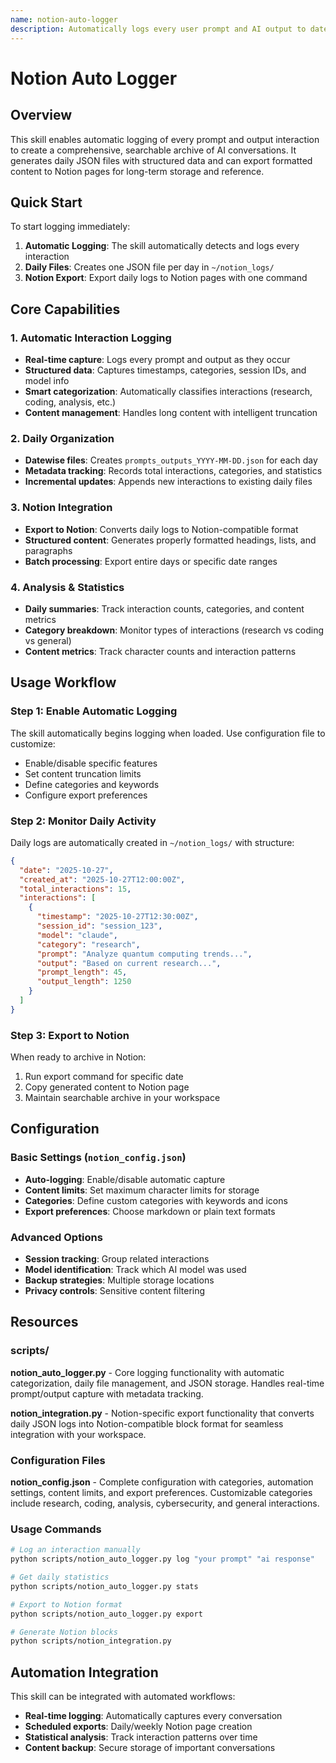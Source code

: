 ```yaml
---
name: notion-auto-logger
description: Automatically logs every user prompt and AI output to datewise Notion pages. Use this skill to create a comprehensive archive of all AI interactions, track research progress, maintain conversation history, and build a searchable knowledge base. The skill creates one JSON file per day with all interactions and can export them to Notion in a structured format.
---
```


# Notion Auto Logger

## Overview

This skill enables automatic logging of every prompt and output interaction to create a comprehensive, searchable archive of AI conversations. It generates daily JSON files with structured data and can export formatted content to Notion pages for long-term storage and reference.

## Quick Start

To start logging immediately:

1. **Automatic Logging**: The skill automatically detects and logs every interaction
2. **Daily Files**: Creates one JSON file per day in `~/notion_logs/`
3. **Notion Export**: Export daily logs to Notion pages with one command

## Core Capabilities

### 1. Automatic Interaction Logging
- **Real-time capture**: Logs every prompt and output as they occur
- **Structured data**: Captures timestamps, categories, session IDs, and model info
- **Smart categorization**: Automatically classifies interactions (research, coding, analysis, etc.)
- **Content management**: Handles long content with intelligent truncation

### 2. Daily Organization
- **Datewise files**: Creates `prompts_outputs_YYYY-MM-DD.json` for each day
- **Metadata tracking**: Records total interactions, categories, and statistics
- **Incremental updates**: Appends new interactions to existing daily files

### 3. Notion Integration
- **Export to Notion**: Converts daily logs to Notion-compatible format
- **Structured content**: Generates properly formatted headings, lists, and paragraphs
- **Batch processing**: Export entire days or specific date ranges

### 4. Analysis & Statistics
- **Daily summaries**: Track interaction counts, categories, and content metrics
- **Category breakdown**: Monitor types of interactions (research vs coding vs general)
- **Content metrics**: Track character counts and interaction patterns

## Usage Workflow

### Step 1: Enable Automatic Logging
The skill automatically begins logging when loaded. Use configuration file to customize:
- Enable/disable specific features
- Set content truncation limits
- Define categories and keywords
- Configure export preferences

### Step 2: Monitor Daily Activity
Daily logs are automatically created in `~/notion_logs/` with structure:
```json
{
  "date": "2025-10-27",
  "created_at": "2025-10-27T12:00:00Z",
  "total_interactions": 15,
  "interactions": [
    {
      "timestamp": "2025-10-27T12:30:00Z",
      "session_id": "session_123",
      "model": "claude",
      "category": "research",
      "prompt": "Analyze quantum computing trends...",
      "output": "Based on current research...",
      "prompt_length": 45,
      "output_length": 1250
    }
  ]
}
```

### Step 3: Export to Notion
When ready to archive in Notion:
1. Run export command for specific date
2. Copy generated content to Notion page
3. Maintain searchable archive in your workspace

## Configuration

### Basic Settings (`notion_config.json`)
- **Auto-logging**: Enable/disable automatic capture
- **Content limits**: Set maximum character limits for storage
- **Categories**: Define custom categories with keywords and icons
- **Export preferences**: Choose markdown or plain text formats

### Advanced Options
- **Session tracking**: Group related interactions
- **Model identification**: Track which AI model was used
- **Backup strategies**: Multiple storage locations
- **Privacy controls**: Sensitive content filtering

## Resources

### scripts/
**notion_auto_logger.py** - Core logging functionality with automatic categorization, daily file management, and JSON storage. Handles real-time prompt/output capture with metadata tracking.

**notion_integration.py** - Notion-specific export functionality that converts daily JSON logs into Notion-compatible block format for seamless integration with your workspace.

### Configuration Files
**notion_config.json** - Complete configuration with categories, automation settings, content limits, and export preferences. Customizable categories include research, coding, analysis, cybersecurity, and general interactions.

### Usage Commands
```bash
# Log an interaction manually
python scripts/notion_auto_logger.py log "your prompt" "ai response"

# Get daily statistics
python scripts/notion_auto_logger.py stats

# Export to Notion format
python scripts/notion_auto_logger.py export

# Generate Notion blocks
python scripts/notion_integration.py
```

## Automation Integration

This skill can be integrated with automated workflows:
- **Real-time logging**: Automatically captures every conversation
- **Scheduled exports**: Daily/weekly Notion page creation
- **Statistical analysis**: Track interaction patterns over time
- **Content backup**: Secure storage of important conversations
